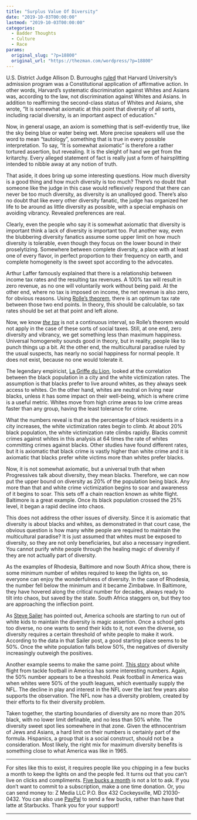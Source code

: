 ```yaml
---
title: "Surplus Value Of Diversity"
date: "2019-10-03T00:00:00"
lastmod: "2019-10-03T00:00:00"
categories:
  - Badder Thoughts
  - Culture
  - Race
params:
  original_slug: "?p=18800"
  original_url: "https://thezman.com/wordpress/?p=18800"
---
```


U.S. District Judge Allison D. Burroughs
[ruled](https://abovethelaw.com/2019/10/harvard-affirmative-action-supreme-court/)
that Harvard University’s admission program was a Constitutional
application of affirmative action. In other words, Harvard’s systematic
discrimination against Whites and Asians was, according to the law, not
discrimination against Whites and Asians. In addition to reaffirming the
second-class status of Whites and Asians, she wrote, “It is somewhat
axiomatic at this point that diversity of all sorts, including racial
diversity, is an important aspect of education.”

Now, in general usage, an axiom is something that is self-evidently
true, like the sky being blue or water being wet. More precise speakers
will use the word to mean “tautology”, something that is true in every
possible interpretation. To say, “It is somewhat axiomatic” is therefore
a rather tortured assertion, but revealing. It is the sleight of hand we
get from the kritarchy. Every alleged statement of fact is really just a
form of hairsplitting intended to nibble away at any notion of truth.

That aside, it does bring up some interesting questions. How much
diversity is a good thing and how much diversity is too much? There’s no
doubt that someone like the judge in this case would reflexively respond
that there can never be too much diversity, as diversity is an unalloyed
good. There’s also no doubt that like every other diversity fanatic, the
judge has organized her life to be around as little diversity as
possible, with a special emphasis on avoiding vibrancy. Revealed
preferences are real.

Clearly, even the people who say it is somewhat axiomatic that diversity
is important think a lack of diversity is important too. Put another
way, even the blubbering diversity fanatics assume some upper limit on
how much diversity is tolerable, even though they focus on the lower
bound in their proselytizing. Somewhere between complete diversity, a
place with at least one of every flavor, in perfect proportion to their
frequency on earth, and complete homogeneity is the sweet spot according
to the advocates.

Arthur Laffer famously explained that there is a relationship between
income tax rates and the resulting tax revenues. A 100% tax will result
in zero revenue, as no one will voluntarily work without being paid. At
the other end, where no tax is imposed on income, the net revenue is
also zero, for obvious reasons. Using [Rolle’s
theorem](https://en.wikipedia.org/wiki/Rolle%27s_theorem), there is an
optimum tax rate between those two end points. In theory, this should be
calculable, so tax rates should be set at that point and left alone.

Now, we know *[the tax](https://thezman.com/wordpress/?p=18679)* is not
a continuous interval, so Rolle’s theorem would not apply in the case of
these sorts of social taxes. Still, at one end, zero diversity and
vibrancy, we get something less than maximum happiness. Universal
homogeneity sounds good in theory, but in reality, people like to punch
things up a bit. At the other end, the multicultural paradise ruled by
the usual suspects, has nearly no social happiness for normal people. It
does not exist, because no one would tolerate it.

The legendary empiricist, [La Griffe du
Lion](http://www.lagriffedulion.f2s.com/hood.htm), looked at the
correlation between the black population in a city and the white
victimization rates. The assumption is that blacks prefer to live around
whites, as they always seek access to whites. On the other hand, whites
are neutral on living near blacks, unless it has some impact on their
well-being, which is where crime is a useful metric. Whites move from
high crime areas to low crime areas faster than any group, having the
least tolerance for crime.

What the numbers reveal is that as the percentage of black residents in
a city increases, the white victimization rates begin to climb. At about
20% black population, the white victimization rate climbs rapidly.
Blacks commit crimes against whites in this analysis at 64 times the
rate of whites committing crimes against blacks. Other studies have
found different rates, but it is axiomatic that black crime is vastly
higher than white crime and it is axiomatic that blacks prefer white
victims more than whites prefer blacks.

Now, it is not somewhat axiomatic, but a universal truth that when
Progressives talk about diversity, they mean blacks. Therefore, we can
now put the upper bound on diversity as 20% of the population being
black. Any more than that and white crime victimization begins to soar
and awareness of it begins to soar. This sets off a chain reaction known
as white flight. Baltimore is a great example. Once its black population
crossed the 25% level, it began a rapid decline into chaos.

This does not address the other issues of diversity. Since it is
axiomatic that diversity is about blacks and whites, as demonstrated in
that court case, the obvious question is how many white people are
required to maintain the multicultural paradise? It is just assumed that
whites must be exposed to diversity, so they are not only beneficiaries,
but also a necessary ingredient. You cannot purify white people through
the healing magic of diversity if they are not actually part of
diversity.

As the examples of Rhodesia, Baltimore and now South Africa show, there
is some minimum number of whites required to keep the lights on, so
everyone can enjoy the wonderfulness of diversity. In the case of
Rhodesia, the number fell below the minimum and it became Zimbabwe. In
Baltimore, they have hovered along the critical number for decades,
always ready to tilt into chaos, but saved by the state. South Africa
staggers on, but they too are approaching the inflection point.

As [Steve
Sailer](https://www.unz.com/isteve/america-is-running-out-of-white-children-to-solve-the-problems-of-nonwhite-children/)
has pointed out, America schools are starting to run out of white kids
to maintain the diversity is magic assertion. Once a school gets too
diverse, no one wants to send their kids to it, not even the diverse, so
diversity requires a certain threshold of white people to make it work.
According to the data in that Sailer post, a good starting place seems
to be 50%. Once the white population falls below 50%, the negatives of
diversity increasingly outweigh the positives.

Another example seems to make the same point. [This
story](https://www.theatlantic.com/health/archive/2019/02/football-white-flight-racial-divide/581623/)
about white flight from tackle football in America has some interesting
numbers. Again, the 50% number appears to be a threshold. Peak football
in America was when whites were 50% of the youth leagues, which
eventually supply the NFL. The decline in play and interest in the NFL
over the last few years also supports the observation. The NFL now has a
diversity problem, created by their efforts to fix their diversity
problem.

Taken together, the starting boundaries of diversity are no more than
20% black, with no lower limit definable, and no less than 50% white.
The diversity sweet spot lies somewhere in that zone. Given the
ethnocentrism of Jews and Asians, a hard limit on their numbers is
certainly part of the formula. Hispanics, a group that is a social
construct, should not be a consideration. Most likely, the right mix for
maximum diversity benefits is something close to what America was like
in 1965.

------------------------------------------------------------------------

For sites like this to exist, it requires people like you chipping in a
few bucks a month to keep the lights on and the people fed. It turns out
that you can’t live on clicks and compliments.
<a href="https://www.subscribestar.com/the-z-blog"
rel="noopener noreferrer" target="_blank">Five bucks a month</a> is not
a lot to ask. If you don’t want to commit to a subscription, make a one
time donation. Or, you can send money to: Z Media LLC P.O. Box 432
Cockeysville, MD 21030-0432. You can also use <a
href="https://www.paypal.com/cgi-bin/webscr?cmd=_s-xclick&amp;hosted_button_id=UDAS2Q8JYA6CN&amp;source=url"
rel="noopener noreferrer" target="_blank">PayPal</a> to send a few
bucks, rather than have that latte at Starbucks. Thank you for your
support!

------------------------------------------------------------------------
